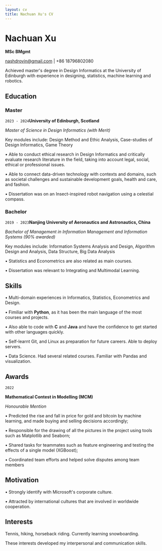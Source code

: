 ```yaml
---
layout: cv 
title: Nachuan Xu's CV
---
```


# Nachuan Xu

**MSc BMgmt**

<div id="webaddress">
<a href="nashdrovin@gmail.com">nashdrovin@gmail.com</a>
| <a>+86 18796802080</a>
</div>

Achieved master's degree in Design Informatics at the University of Edinburgh with experience in designing, statistics, machine learning and robotics.


## Education

### Master

`2023 - 2024`__University of Edinburgh, Scotland__

*Master of Science in Design Informatics (with Merit)*

Key modules include: Design Method and Ethic Analysis, Case-studies of Design Informatics, Game Theory

• Able to conduct ethical research in Design Informatics and critically evaluate research literature in the field, taking into account legal, social, ethical or professional issues.

• Able to connect data-driven technology with contexts and domains, such as societal challenges and sustainable development goals, health and care, and fashion.

• Dissertation was on an Insect-inspired robot navigation using a celestial compass.

### Bachelor

`2019 - 2023`**Nanjing University of Aeronautics and Astronautics, China**

*Bachelor of Management in Information Management and Information Systems (90% awarded)*

Key modules include: Information Systems Analysis and Design, Algorithm Design and Analysis, Data Structure, Big Data Analysis

• Statistics and Econometrics are also related as main courses.

• Dissertation was relevant to Integrating and Multimodal Learning.

## Skills

• Multi-domain experiences in Informatics, Statistics, Econometrics and Design.

• Fimiliar with **Python**, as it has been the main language of the most courses and projects.  

• Also able to code with **C** and **Java** and have the confidence to get started with other languages quickly.

• Self-learnt Git, and Linux as preparation for future careers. Able to deploy servers.

• Data Science. Had several related courses. Familiar with Pandas and visualization.

## Awards

`2022`

**Mathematical Contest in Modelling (MCM)**

*Honourable Mention*

• Predicted the rise and fall in price for gold and bitcoin by machine learning, and made buying and selling decisions accordingly;

• Responsible for the drawing of all the pictures in the project using tools such as Matplotlib and Seaborn;

• Shared tasks for teammates such as feature engineering and testing the effects of a single model (XGBoost);

• Coordinated team efforts and helped solve disputes among team members


## Motivation

• Strongly identify with Microsoft's corporate culture.

• Attracted by international cultures that are involved in worldwide cooperation.

## Interests

Tennis, hiking, horseback riding. Currently learning snowboarding.

These interests developed my interpersonal and communication skills.
